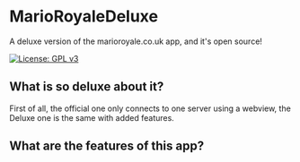 # MarioRoyaleDeluxe
A deluxe version of the marioroyale.co.uk app, and it's open source!

[![License: GPL v3](https://img.shields.io/badge/License-GPL%20v3-blue.svg)](https://github.com/JohnGLFour/MarioRoyaleDeluxe/blob/master/LICENSE)

## What is so deluxe about it?
First of all, the official one only connects to one server using a webview, the Deluxe one is the same with added features.

## What are the features of this app?
